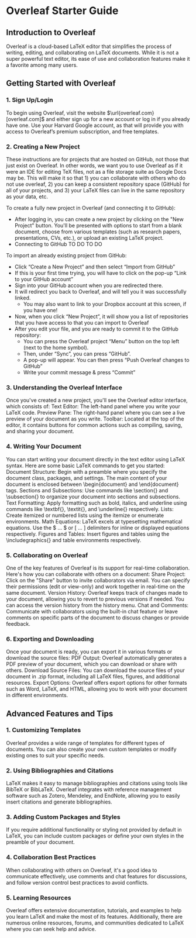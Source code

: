 # Overleaf Starter Guide

## Introduction to Overleaf
Overleaf is a cloud-based LaTeX editor that simplifies the process of writing, editing, and collaborating on LaTeX documents. While it is not a super powerful text editor, its ease of use and collaboration features make it a favorite among many users.

## Getting Started with Overleaf

### 1. Sign Up/Login
To begin using Overleaf, visit the website $\url{overleaf.com}[overleaf.com]$ and either sign up for a new account or log in if you already have one. Use your Harvard Google account, as that will provide you with access to Overleaf’s premium subscription, and free templates.

### 2. Creating a New Project
These instructions are for projects that are hosted on GitHub, not those that just exist on Overleaf. In other words, we want you to use Overleaf as if it were an IDE for editing TeX files, not as a file storage suite as Google Docs may be. This will make it so that 1) you can collaborate with others who do not use overleaf, 2) you can keep a consistent repository space (GitHub) for all of your projects, and 3) your LaTeX files can live in the same repository as your data, etc.

To create a fully new project in Overleaf (and connecting it to GitHub):
- After logging in, you can create a new project by clicking on the "New Project" button. You'll be presented with options to start from a blank document, choose from various templates (such as research papers, presentations, CVs, etc.), or upload an existing LaTeX project.
- Connecting to GitHub TO DO TO DO

To import an already existing project from GitHub:
- Click “Create a New Project” and then select “Import from GitHub”
- If this is your first time trying, you will have to click on the pop-up “Link to your GitHub account”
- Sign into your GitHub account when you are redirected there.
- It will redirect you back to Overleaf, and will tell you it was successfully linked.
  - You may also want to link to your Dropbox account at this screen, if you have one!
- Now, when you click “New Project”, it will show you a list of repositories that you have access to that you can import to Overleaf
- After you edit your file, and you are ready to commit it to the GitHub repository:
  - You can press the Overleaf project “Menu” button on the top left (next to the home symbol). 
  - Then, under “Sync”, you can press “GitHub”. 
  - A pop-up will appear. You can then press “Push Overleaf changes to GitHub”
  - Write your commit message & press “Commit”
    
### 3. Understanding the Overleaf Interface
Once you've created a new project, you'll see the Overleaf editor interface, which consists of:
Text Editor: The left-hand panel where you write your LaTeX code.
Preview Pane: The right-hand panel where you can see a live preview of your document as you write.
Toolbar: Located at the top of the editor, it contains buttons for common actions such as compiling, saving, and sharing your document.
### 4. Writing Your Document
You can start writing your document directly in the text editor using LaTeX syntax. Here are some basic LaTeX commands to get you started:
Document Structure: Begin with a preamble where you specify the document class, packages, and settings. The main content of your document is enclosed between \begin{document} and \end{document} tags.
Sections and Subsections: Use commands like \section{} and \subsection{} to organize your document into sections and subsections.
Text Formatting: Apply formatting such as bold, italics, and underline using commands like \textbf{}, \textit{}, and \underline{} respectively.
Lists: Create itemized or numbered lists using the itemize or enumerate environments.
Math Equations: LaTeX excels at typesetting mathematical equations. Use the $ ... $ or \[ ... \] delimiters for inline or displayed equations respectively.
Figures and Tables: Insert figures and tables using the \includegraphics{} and table environments respectively.
### 5. Collaborating on Overleaf
One of the key features of Overleaf is its support for real-time collaboration. Here's how you can collaborate with others on a document:
Share Project: Click on the "Share" button to invite collaborators via email. You can specify their permissions (edit or view-only) and work together in real-time on the same document.
Version History: Overleaf keeps track of changes made to your document, allowing you to revert to previous versions if needed. You can access the version history from the history menu.
Chat and Comments: Communicate with collaborators using the built-in chat feature or leave comments on specific parts of the document to discuss changes or provide feedback.
### 6. Exporting and Downloading
Once your document is ready, you can export it in various formats or download the source files:
PDF Output: Overleaf automatically generates a PDF preview of your document, which you can download or share with others.
Download Source Files: You can download the source files of your document in .zip format, including all LaTeX files, figures, and additional resources.
Export Options: Overleaf offers export options for other formats such as Word, LaTeX, and HTML, allowing you to work with your document in different environments.
## Advanced Features and Tips
### 1. Customizing Templates
Overleaf provides a wide range of templates for different types of documents. You can also create your own custom templates or modify existing ones to suit your specific needs.
### 2. Using Bibliographies and Citations
LaTeX makes it easy to manage bibliographies and citations using tools like BibTeX or BibLaTeX. Overleaf integrates with reference management software such as Zotero, Mendeley, and EndNote, allowing you to easily insert citations and generate bibliographies.
### 3. Adding Custom Packages and Styles
If you require additional functionality or styling not provided by default in LaTeX, you can include custom packages or define your own styles in the preamble of your document.
### 4. Collaboration Best Practices
When collaborating with others on Overleaf, it's a good idea to communicate effectively, use comments and chat features for discussions, and follow version control best practices to avoid conflicts.
### 5. Learning Resources
Overleaf offers extensive documentation, tutorials, and examples to help you learn LaTeX and make the most of its features. Additionally, there are numerous online resources, forums, and communities dedicated to LaTeX where you can seek help and advice.

